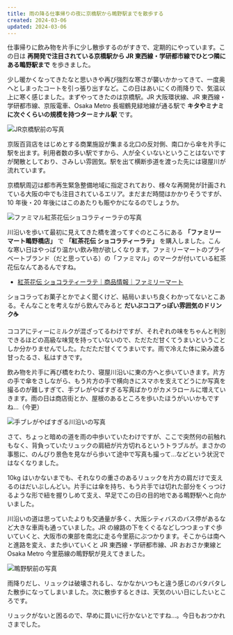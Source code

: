 ```yaml
---
title: 雨の降る仕事帰りの夜に京橋駅から鴫野駅までを散歩する
created: 2024-03-06
updated: 2024-03-06
---
```


仕事帰りに飲み物を片手に少し散歩するのがすきで、定期的にやっています。この日は **再開発で注目されている京橋駅から JR 東西線・学研都市線でひとつ隣にある鴫野駅まで** を歩きました。

少し暖かくなってきたなと思いきや再び強烈な寒さが襲いかかってきて、一度奥へとしまったコートを引っ張り出すなど。この日はあいにくの雨降りで、気温以上に寒く感じました。まずやってきたのは京橋駅。JR 大阪環状線、JR 東西線・学研都市線、京阪電車、Osaka Metro 長堀鶴見緑地線が通る駅で **キタやミナミに次ぐくらいの規模を持つターミナル駅** です。

![JR京橋駅前の写真](e0c0d98e-0dd5-4cf0-c2b5-72396fd5fe00)

京阪百貨店をはじめとする商業施設が集まる北口の反対側、南口から傘を片手に駅を出ます。利用者数の多い駅ですから、人が全くいないということはないですが閑散としており、さみしい雰囲気。駅を出て横断歩道を渡った先には寝屋川が流れています。

京橋駅周辺は都市再生緊急整備地域に指定されており、様々な再開発が計画されている大阪の中でも注目されているエリア。まだまだ時間はかかりそうですが、10 年後・20 年後にはこのあたりも賑やかになるのでしょうか。

![ファミマル紅茶花伝ショコラティーラテの写真](e3ec49c8-f8e6-479e-a0d8-9055b4b9ad00)

川沿いを歩いて最初に見えてきた橋を渡ってすぐのところにある **「ファミリーマート鴫野橋店」** で **「紅茶花伝 ショコラティーラテ」** を購入しました。こんな寒い日はやっぱり温かい飲み物が欲しくなります。ファミリーマートのプライベートブランド（だと思っている）の「ファミマル」のマークが付いている紅茶花伝なんてあるんですね。

- [紅茶花伝 ショコラティーラテ｜商品情報｜ファミリーマート](https://www.family.co.jp/goods/drink/4220190.html)

ショコラってお菓子とかでよく聞くけど、結局いまいち良くわかってないとこある。そんなことを考えながら飲んでみると **だいぶココアっぽい雰囲気のドリンク☕**

ココアにティーにミルクが混ざってるわけですが、それぞれの味をちゃんと判別できるほどの高級な味覚を持っていないので、ただただ甘くてうまいということしか分かりませんでした。ただただ甘くてうまいです。雨で冷えた体に染み渡る甘ったるさ、私はすきです。

飲み物を片手に再び橋をわたり、寝屋川沿いに東の方へと歩いていきます。片方の手で傘をさしながら、もう片方の手で横向きにスマホを支えてどうにか写真を撮るのが難しすぎて、手ブレがやばすぎる写真ばかりがカメラロールに増えていきます。雨の日は商店街とか、屋根のあるところを歩いたほうがいいかもですね…（今更）

![手ブレがやばすぎる川沿いの写真](4155abd0-40a8-4b1f-1b27-fd7ef5d8cd00)

さて、ちょっと暗めの道を雨の中歩いていたわけですが、ここで突然何の前触れもなく、背負っていたリュックの肩紐が片方切れるというトラブルが。まさかの事態に、のんびり景色を見ながら歩いて途中で写真も撮って…などという状況ではなくなりました。

10kg はいかないまでも、それなりの重さのあるリュックを片方の肩だけで支えるのはだいぶしんどい。片手には傘を持ち、もう片手では切れた部分をくっつけるような形で紐を握りしめて支え、早足でこの日の目的地である鴫野駅へと向かいました。

川沿いの道は思っていたよりも交通量が多く、大阪シティバスのバス停があるなど大きな車両も通っていました。JR の線路の下をくぐるなどしつつまっすぐ歩いていくと、大阪市の東部を南北に走る今里筋にぶつかります。そこからは南へと進路を変え、また歩いていくと JR 東西線・学研都市線、JR おおさか東線と Osaka Metro 今里筋線の鴫野駅が見えてきました。

![鴫野駅前の写真](0562a29d-5745-4292-d4aa-d980c949cc00)

雨降りだし、リュックは破壊されるし、なかなかいつもと違う感じのバタバタした散歩になってしまいました。次に散歩するときは、天気のいい日にしたいところです。

リュックがないと困るので、早めに買いに行かないとですね…。今日もおつかれさまでした。
